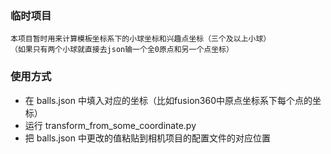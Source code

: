 ### 临时项目
    本项目暂时用来计算模板坐标系下的小球坐标和兴趣点坐标（三个及以上小球）
    （如果只有两个小球就直接去json输一个全0原点和另一个点坐标）
    
### 使用方式
- 在 balls.json 中填入对应的坐标（比如fusion360中原点坐标系下每个点的坐标）
- 运行 transform_from_some_coordinate.py   
- 把 balls.json 中更改的值粘贴到相机项目的配置文件的对应位置